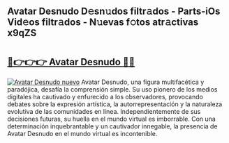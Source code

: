 ## Avatar Desnudo D𝚎sn𝚞dos filtr𝚊dos - Parts-iOs Vid𝚎os filtr𝚊dos - N𝚞evas f𝚘tos atr𝚊ctivas x9qZS

# <h2><a href="http://mb1b52.tromn.icu/?c=Avatar+Desnudo">🔗👉👉👉 Avatar Desnudo 🔗🔗</a></h2>

[![Avatar Desnudo nuevo](https://i.imgur.com/pEAQMta.gif)](http://mb1b52.tromn.icu/?c=Avatar+Desnudo)
Avatar Desnudo, una figura multifacética y paradójica, desafía la comprensión simple. Su uso pionero de los medios digitales ha cautivado y enfurecido a los observadores, provocando debates sobre la expresión artística, la autorrepresentación y la naturaleza evolutiva de las comunidades en línea. Independientemente de sus decisiones futuras, su huella en el mundo virtual es imborrable. Con una determinación inquebrantable y un cautivador innegable, la presencia de Avatar Desnudo en el mundo virtual es incontenible.
